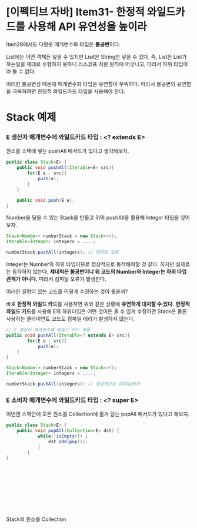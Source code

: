 # [이펙티브 자바] Item31- 한정적 와일드카드를 사용해 API 유연성을 높이라

Item28에서도 다뤘듯 매개변수화 타입은 **불공변**이다. 

List<Object>에는 어떤 객체든 넣을 수 있지만 Lisit<String>은 String만 넣을 수 있다. 즉, List<String>은 List<Object>가 하는일을 제대로 수행하지 못하니 리스코프 치환 원칙에 어긋나고, 따라서 하위 타입이라 볼 수 없다.

이러한 불공변성 때문에 매개변수화 타입은 유연함이 부족하다. 따라서 불공변의 유연함을 극복하려면 한정적 와일드카드 타입을 사용해야 한다.

# Stack 예제

### E 생산자 매개변수에 와일드카드 타입 : <? extends E>

원소를 스택에 넣는 pushAll 메서드가 있다고 생각해보자.

```java
public class Stack<E> {
    public void pushAll(Iterable<E> src){
        for(E e : src){
            push(e);
        }
    }

    public void push(E e);
}
```

Number을 담을 수 있는 Stack을 만들고 위의 pushAll을 활용해 Integer 타입을 넣어보자.

```java
Stack<Number> numberStack = new Stack<>();
Iterable<Integer> integers = ....;

numberStack.pushAll(integers); // 컴파일 오류
```

Integer는 Number의 하위 타입이므로 정상적으로 동작해야할 것 같다. 하지만 실제로는 동작하지 않는다. **제네릭은 불공변이니 위 코드의 Number와 Integer는 하위 타입 관계가 아니다.** 따라서 컴파일 오류가 발생한다.

이러한 결함이 있는 코드를 어떻게 수정하는 것이 좋을까?

바로 **한정적 와일드 카드**를 사용하면 위와 같은 상황에 **유연하게 대처할 수 있다.** **한정적 와일드 카드**를 사용해 E의 하위타입은 어떤 것이든 올 수 있게 수정하면 Stack은 물론 사용하는 클라이언트 코드도 컴파일 에러가 발생하지 않는다.

```java
// E 생산자 매개변수에 와일드 카드 적용
public void pushAll(Iterable<? extends E> src){
		for(E e : src){ 
			push(e);
    }
}
```

```java
Stack<Number> numberStack = new Stack<>();
Iterable<Integer> integers = ....;

numberStack.pushAll(integers); // 정상적으로 컴파일된다!
```

### E 소비자 매개변수에 와일드카드 타입 : <? super E>

이번엔 스택안에 모든 원소를 Collection에 옮겨 담는 popAll 메서드가 있다고 해보자.

```java
public class Stack<E> {
    public void popAll(Collection<E> dst) {
			while(!isEmpty()) {
				dst.add(pop());
			}
		}
}
```

Stack<Number>의 원소를 Collection<Object>로 옮겨보자.

```java
Stack<Number> numberStack = new Stack<>();
Collection<Object> objects = ....;

numberStack.popAll(objects); // 컴파일 오류
```

논리적으로는 Number를 Object Collection에 담을 수 있을 것 같다. 하지만 이 코드 역시 동작하지 않는다. 역시 제네릭은 불공변이기 때문에 발생하는 문제이다.

이번 문제는 어떻게 해결할 수 있을까?

바로 한정적 와일드카드를 사용해 원소를 담을 Collection의 타입을 E의 수퍼 타입으로 제한해주면 된다. 

```java
// E 소비자 매개변수에 와일드 카드 적용
public void popAll(Collection<? super E> dst) {
	while(!isEmpty()) {
		dst.add(pop());
	}
}
```

위와 같이 코드를 수정하면 E의 상위 타입 Collection에 stack 원소를 담을 수 있게 된다.

> E 생산자 - <? extends E>
E 소비자 - <? super E>

**이처럼 불공변에 유연성을 극대화하려면 생산자, 소비자용 입력 매개변수에 와일드카드 타입을 사용하면 된다.**

하지만 입력 매개변수가 생산자와 소비자 역할을 동시에 한다면 **타입을 정확히 지정**해야 하는 상황으로 **와일드카드 타입을 사용하지 말야한다.**

> 펙스(PECS): Producer-Extends, Consumer-Super
어떤 와일드카드 타입을 써야하는지 헷갈릴 땐 위의 공식을 떠올려보자!

### PECS의 간단 예시

```java
// PECS가 적용되기 전 max 메서드
public static <E extends Comparable<E>> E max(List<E> list)
```

```java
// PECS를 두 번 적용한 max 메서드
public static <E extends Comparable<? super E>> E max(List<? extends E> list)
```

매개변수의 List<E>는 E 인스턴스를 생산하므로 List<? extends E>로

Comparable<E>는 E 인스턴스를 소비하므로 Comaprable<? super E>로 변경한다.

Comparable은 언제나 소비자이므로 Comparable<? super E>를 사용하는 편이 좋다.

![]()

Collections의 max 메서드

---

## 타입 매개변수와 와일드카드 사용 기준

메서드를 정의할 때 타입 매개변수와 와일드카드 둘 중 어느 것을 사용해도 괜찮을 때가 많다. 예를 들어 리스트의 아이템을 교환하는 메서드가 있다고 가정해보자.

```java
// swap 메서드 타입 매개변수, 와일드카드 둘 다 사용가능하다.
public static <E> void swap(List<E> list, int i, int j);
public static void swap(List<?> list, int i, int j);
```

위의 메서드에서는 어떤 것을 사용해야할까?

**기본 규칙은 메서드 선언에 타입 매개변수가 한 번만 나올 경우 와일드카드로 대체하는 것이다.** 이때 비한정적 타입 매개변수라면 비한정적 와일드카드로, 한정적 타입 매개변수라면 한정적 와일드카드로 바꾸면 된다.